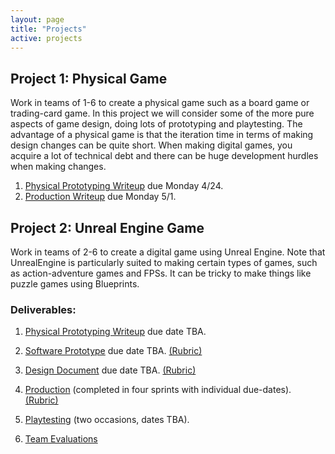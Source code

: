 ```yaml
---
layout: page
title: "Projects"
active: projects
---
```


## Project 1: Physical Game

Work in teams of 1-6 to create a physical game such as a board game or trading-card game.
In this project we will consider some of the more pure aspects of game design, doing lots of prototyping and playtesting.
The advantage of a physical game is that the iteration time in terms of making design changes can be quite short.
When making digital games, you acquire a lot of technical debt and there can be huge development hurdles when making changes.

1. [Physical Prototyping Writeup](1/1/) due Monday 4/24.
2. [Production Writeup](1/2/) due Monday 5/1.

## Project 2: Unreal Engine Game

Work in teams of 2-6 to create a digital game using Unreal Engine.
Note that UnrealEngine is particularly suited to making certain types of games, such as action-adventure games and FPSs.
It can be tricky to make things like puzzle games using Blueprints.

### Deliverables:

1. [Physical Prototyping Writeup](2/1/) due date TBA.

2. [Software Prototype](2/2/) due date TBA.
    [(Rubric)](https://docs.google.com/document/d/1itJBvR6t02GZJhDzY2U-ntmK4ivkP6VIEAJmBbzzEk8/edit?usp=sharing)

3. [Design Document](2/3/) due date TBA.
    [(Rubric)](https://docs.google.com/document/d/1Hkjcd4ArfcE06aCpJBz2N9cyycsbK9SFlsFJsKgQH2Q/edit?usp=sharing)

4. [Production](2/4/) (completed in four sprints with individual due-dates).
    [(Rubric)](https://docs.google.com/document/d/13nfU5f3_lZKRYp10-n3tR8MhPJlIISMw2C1JfINM6Oo/edit?usp=sharing)

5. [Playtesting](2/5/) (two occasions, dates TBA).

6. [Team Evaluations](TeamEvaluation)

